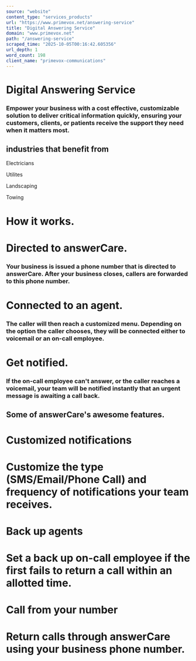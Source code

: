 ```yaml
---
source: "website"
content_type: "services_products"
url: "https://www.primevox.net/answering-service"
title: "Digital Answering Service"
domain: "www.primevox.net"
path: "/answering-service"
scraped_time: "2025-10-05T00:16:42.605356"
url_depth: 1
word_count: 198
client_name: "primevox-communications"
---
```


# Digital Answering Service

### Empower your business with a cost effective, customizable solution to deliver critical information quickly, ensuring your customers, clients, or patients receive the support they need when it matters most.

## industries that benefit from

Electricians

Utilites

Landscaping

Towing

# How it works.

# Directed to answerCare.
### Your business is issued a phone number that is directed to answerCare. After your business closes, callers are forwarded to this phone number.

# Connected to an agent.
### The caller will then reach a customized menu. Depending on the option the caller chooses, they will be connected either to voicemail or an on-call employee.

# Get notified.
### If the on-call employee can't answer, or the caller reaches a voicemail, your team will be notified instantly that an urgent message is awaiting a call back.

## Some of answerCare's awesome features.

# Customized notifications

# Customize the type (SMS/Email/Phone Call) and frequency of notifications your team receives.

# Back up agents
# Set a back up on-call employee if the first fails to return a call within an allotted time.

# Call from your number
# Return calls through answerCare using your business phone number.